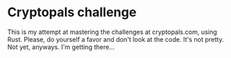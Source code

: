 # Cryptopals challenge
This is my attempt at mastering the challenges at cryptopals.com, using Rust.
Please, do yourself a favor and don't look at the code. It's not pretty.
Not yet, anyways. I'm getting there...
